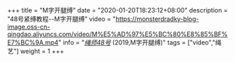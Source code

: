 +++
title = "M字开腿缚"
date = "2020-01-20T18:23:12+08:00"
description = "48号紧缚教程--M字开腿缚"
video = "https://monsterdradky-blog-image.oss-cn-qingdao.aliyuncs.com/video/M%E5%AD%97%E5%BC%80%E8%85%BF%E7%BC%9A.mp4"
info = "[*绳师48号*](https://www.youtube.com/channel/UCrowlpIl7xV3mIvMK_SqWLg) (2019,M字开腿缚)"
tags = ["video","绳艺"]
weight = 1
+++
